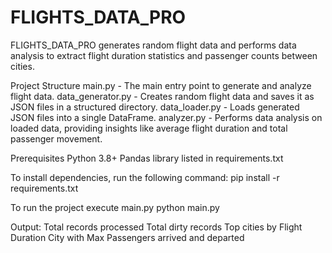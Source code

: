 # FLIGHTS_DATA_PRO
FLIGHTS_DATA_PRO generates random flight data and performs data analysis to extract flight duration statistics and passenger counts between cities.

Project Structure
main.py - The main entry point to generate and analyze flight data.
data_generator.py - Creates random flight data and saves it as JSON files in a structured directory.
data_loader.py - Loads generated JSON files into a single DataFrame.
analyzer.py - Performs data analysis on loaded data, providing insights like average flight duration and total passenger movement.

Prerequisites
Python 3.8+
Pandas library listed in requirements.txt

To install dependencies, run the following command:
pip install -r requirements.txt

To run the project execute main.py
python main.py

Output:
Total records processed
Total dirty records
Top cities by Flight Duration
City with Max Passengers arrived and departed
